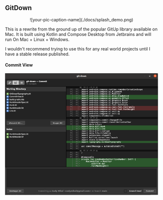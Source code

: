 ## GitDown

<div style="width:100%; display:flex; justify-content:center;">
![your-pic-caption-name](./docs/splash_demo.png)
</div>

This is a rewrite from the ground up of the popular GitUp
library available on Mac. It is built using Kotlin and 
Compose Desktop from Jetbrains and will run On Mac + Linux + Windows.


I wouldn't recommend trying to use this for any real
world projects until I have a stable release published.

#### Commit View

![Commit View Example](./docs/example.png)
